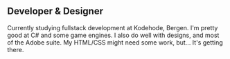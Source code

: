 ## Developer & Designer
Currently studying fullstack development at Kodehode, Bergen.
I'm pretty good at C# and some game engines. I also do well with designs, and most of the Adobe suite. 
My HTML/CSS might need some work, but... It's getting there. 

<!--
**Alenta/Alenta** is a ✨ _special_ ✨ repository because its `README.md` (this file) appears on your GitHub profile.

Here are some ideas to get you started:

- 🔭 I’m currently working on ...
- 🌱 I’m currently learning ...
- 👯 I’m looking to collaborate on ...
- 🤔 I’m looking for help with ...
- 💬 Ask me about ...
- 📫 How to reach me: ...
- 😄 Pronouns: ...
- ⚡ Fun fact: ...
-->
